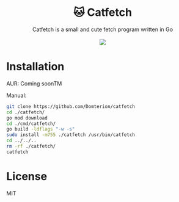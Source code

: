 <div align="center">
    <h1>🐱 Catfetch</h1>
    Catfetch is a small and cute fetch program written in Go
    <br>
    <br>
    <img src="https://i.imgur.com/dkFFRLM.png"></img>
</div>

# Installation

AUR:
Coming soonTM

Manual:
```sh
git clone https://github.com/Domterion/catfetch
cd ./catfetch/
go mod download
cd ./cmd/catfetch/
go build -ldflags "-w -s"
sudo install -m755 ./catfetch /usr/bin/catfetch
cd ../../..
rm -rf ./catfetch/
catfetch
```

# License
MIT
